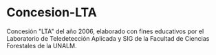 # Concesion-LTA
Concesión "LTA" del año 2006, elaborado con fines educativos por el Laboratorio de Teledetección Aplicada y SIG de la Facultad de Ciencias Forestales de la UNALM.
